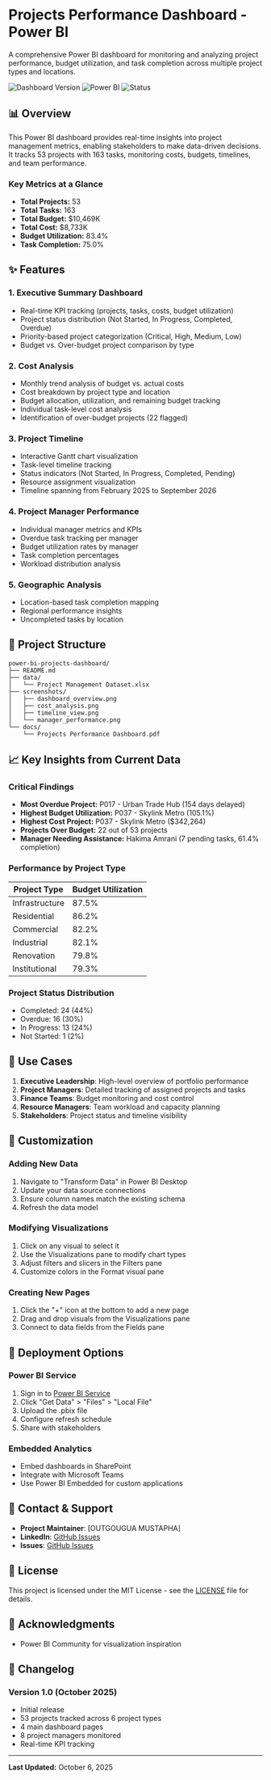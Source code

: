 # Projects Performance Dashboard - Power BI

A comprehensive Power BI dashboard for monitoring and analyzing project performance, budget utilization, and task completion across multiple project types and locations.

![Dashboard Version](https://img.shields.io/badge/version-1.0-blue)
![Power BI](https://img.shields.io/badge/Power%20BI-Desktop-yellow)
![Status](https://img.shields.io/badge/status-active-success)

## 📊 Overview

This Power BI dashboard provides real-time insights into project management metrics, enabling stakeholders to make data-driven decisions. It tracks 53 projects with 163 tasks, monitoring costs, budgets, timelines, and team performance.

### Key Metrics at a Glance
- **Total Projects:** 53
- **Total Tasks:** 163
- **Total Budget:** $10,469K
- **Total Cost:** $8,733K
- **Budget Utilization:** 83.4%
- **Task Completion:** 75.0%

## ✨ Features

### 1. **Executive Summary Dashboard**
- Real-time KPI tracking (projects, tasks, costs, budget utilization)
- Project status distribution (Not Started, In Progress, Completed, Overdue)
- Priority-based project categorization (Critical, High, Medium, Low)
- Budget vs. Over-budget project comparison by type

### 2. **Cost Analysis**
- Monthly trend analysis of budget vs. actual costs
- Cost breakdown by project type and location
- Budget allocation, utilization, and remaining budget tracking
- Individual task-level cost analysis
- Identification of over-budget projects (22 flagged)

### 3. **Project Timeline**
- Interactive Gantt chart visualization
- Task-level timeline tracking
- Status indicators (Not Started, In Progress, Completed, Pending)
- Resource assignment visualization
- Timeline spanning from February 2025 to September 2026

### 4. **Project Manager Performance**
- Individual manager metrics and KPIs
- Overdue task tracking per manager
- Budget utilization rates by manager
- Task completion percentages
- Workload distribution analysis

### 5. **Geographic Analysis**
- Location-based task completion mapping
- Regional performance insights
- Uncompleted tasks by location

## 📁 Project Structure

```
power-bi-projects-dashboard/
├── README.md
├── data/
│   └── Project Management Dataset.xlsx
├── screenshots/
│   ├── dashboard_overview.png
│   ├── cost_analysis.png
│   ├── timeline_view.png
│   └── manager_performance.png
└── docs/
    └── Projects Performance Dashboard.pdf
```

## 📈 Key Insights from Current Data

### Critical Findings
- **Most Overdue Project:** P017 - Urban Trade Hub (154 days delayed)
- **Highest Budget Utilization:** P037 - Skylink Metro (105.1%)
- **Highest Cost Project:** P037 - Skylink Metro ($342,264)
- **Projects Over Budget:** 22 out of 53 projects
- **Manager Needing Assistance:** Hakima Amrani (7 pending tasks, 61.4% completion)

### Performance by Project Type
| Project Type | Budget Utilization |
|--------------|-------------------|
| Infrastructure | 87.5% |
| Residential | 86.2% |
| Commercial | 82.2% |
| Industrial | 82.1% |
| Renovation | 79.8% |
| Institutional | 79.3% |

### Project Status Distribution
- Completed: 24 (44%)
- Overdue: 16 (30%)
- In Progress: 13 (24%)
- Not Started: 1 (2%)

## 🎯 Use Cases

1. **Executive Leadership**: High-level overview of portfolio performance
2. **Project Managers**: Detailed tracking of assigned projects and tasks
3. **Finance Teams**: Budget monitoring and cost control
4. **Resource Managers**: Team workload and capacity planning
5. **Stakeholders**: Project status and timeline visibility

## 🔧 Customization

### Adding New Data
1. Navigate to "Transform Data" in Power BI Desktop
2. Update your data source connections
3. Ensure column names match the existing schema
4. Refresh the data model

### Modifying Visualizations
1. Click on any visual to select it
2. Use the Visualizations pane to modify chart types
3. Adjust filters and slicers in the Filters pane
4. Customize colors in the Format visual pane

### Creating New Pages
1. Click the "+" icon at the bottom to add a new page
2. Drag and drop visuals from the Visualizations pane
3. Connect to data fields from the Fields pane

## 📱 Deployment Options

### Power BI Service
1. Sign in to [Power BI Service](https://app.powerbi.com)
2. Click "Get Data" > "Files" > "Local File"
3. Upload the .pbix file
4. Configure refresh schedule
5. Share with stakeholders

### Embedded Analytics
- Embed dashboards in SharePoint
- Integrate with Microsoft Teams
- Use Power BI Embedded for custom applications


## 📧 Contact & Support

- **Project Maintainer**: [OUTGOUGUA MUSTAPHA]
- **LinkedIn**: [GitHub Issues](https://www.linkedin.com/in/mustapha-outgougua/)
- **Issues**: [GitHub Issues](https://github.com/outgouguamustapha/Projects-Performance-Dashboard/issues)

## 📄 License

This project is licensed under the MIT License - see the [LICENSE](LICENSE) file for details.

## 🙏 Acknowledgments

- Power BI Community for visualization inspiration

## 📅 Changelog

### Version 1.0 (October 2025)
- Initial release
- 53 projects tracked across 6 project types
- 4 main dashboard pages
- 8 project managers monitored
- Real-time KPI tracking

---

**Last Updated:** October 6, 2025

